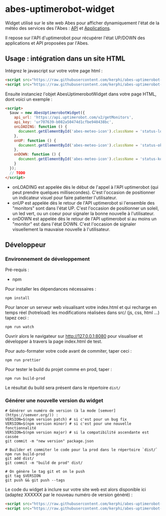 # abes-uptimerobot-widget

Widget utilisé sur le site web Abes pour afficher dynamiquement l'état de la météo des services des l'Abes : [API](https://status.abes.fr) et [Applications](https://status-api.abes.fr).

Il repose sur l'API d'uptimerobot pour récupérer l'état UP/DOWN des applications et API proposées par l'Abes.

## Usage : intégration dans un site HTML

Intégrez le javascript sur votre votre page html :
```html
<script src="https://raw.githubusercontent.com/kerphi/abes-uptimerobot-widget/v1.0.1/dist/node_modules/axios/dist/axios.min.js"></script>
<script src="https://raw.githubusercontent.com/kerphi/abes-uptimerobot-widget/v1.0.1/dist/bundle.min.js"></script>
```
Ensuite instanciez l'objet AbesUptimerobotWidget dans votre page HTML, dont voici un exemple :
```html
<script>
  $auw = new AbesUptimerobotWidget({
    api_url: 'https://api.uptimerobot.com/v2/getMonitors',
    api_key: 'ur707639-b082a50474d1cfbe940438bc',
    onLOADING: function () {
      document.getElementById('abes-meteo-icon').className = 'status-loading';
    },
    onUP: function () {
      document.getElementById('abes-meteo-icon').className = 'status-ok';
    },
    onDOWN: function () {
      document.getElementById('abes-meteo-icon').className = 'status-ko';
    }
  });
  // TODO
</script>
```

- onLOADING est appelée dès le début de l'appel à l'API uptimerobot (qui peut prendre quelques millisecondes). C'est l'occasion de positionner un indicateur visuel pour faire patienter l'utilisateur.
- onUP est appelée dès le retour de l'API uptimerobot si l'ensemble des "monitors" sont dans l'état UP. C'est l'occasion de positionner un soleil, un led vert, ou un coeur pour signaler la bonne nouvelle à l'utilisateur.
- onDOWN est appelée dès le retour de l'API uptimerobot si au moins un "monitor" est dans l'état DOWN. C'est l'occasion de signaler visuellement la mauvaise nouvelle à l'utilisateur.

## Développeur

### Environnement de développement

Pré-requis :
  - npm

Pour installer les dépendances nécessaires :
```
npm install
```

Pour lancer un serveur web visualisant votre index.html et qui recharge en temps réel (hotreload) les modifications réalisées dans src/ (js, css, html ...) tapez ceci :
```
npm run watch
```
Ouvrir alors le navigateur sur http://127.0.0.1:8080 pour visualiser et développer à travers la page index.html de test.

Pour auto-formater votre code avant de commiter, taper ceci :
```
npm run prettier
```

Pour tester le build du projet comme en prod, taper :
```
npm run build-prod
```
Le résultat du build sera présent dans le répertoire `dist/`

### Générer une nouvelle version du widget

```
# Générer un numéro de version (à la mode [semver](https://semver.org/)) :
VERSION=$(npm version patch) # si c'est pour un bug fix
VERSION=$(npm version minor) # si c'est pour une nouvelle fonctionnalité
VERSION=$(npm version major) # si la compatibilité ascendante est cassée
git commit -m "new version" package.json

# Builder et commiter le code pour la prod dans le répertoire `dist/`
npm run build-prod
git add dist/
git commit -m "build de prod" dist/

# On génère le tag git et on le push
git tag $VERSION
git push && git push --tags
```

Le code du widget à inclure sur votre site web est alors disponible ici (adaptez XXXXXX par le nouveau numéro de version généré) :
```html
<script src="https://raw.githubusercontent.com/kerphi/abes-uptimerobot-widget/XXXXXX/dist/node_modules/axios/dist/axios.min.js"></script>
<script src="https://raw.githubusercontent.com/kerphi/abes-uptimerobot-widget/XXXXXX/dist/bundle.min.js"></script>
```